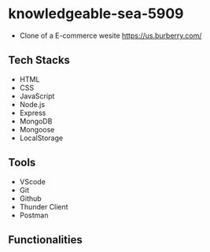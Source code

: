 # knowledgeable-sea-5909
 - Clone of a E-commerce wesite https://us.burberry.com/

## Tech Stacks
 - HTML
 - CSS
 - JavaScript
 - Node.js
 - Express
 - MongoDB
 - Mongoose
 - LocalStorage

## Tools
 - VScode
 - Git
 - Github
 - Thunder Client
 - Postman
 
 ## Functionalities
 

